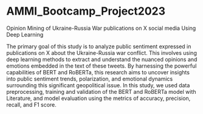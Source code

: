# AMMI_Bootcamp_Project2023
Opinion Mining of Ukraine-Russia War publications on X social media Using Deep Learning


 The primary goal of this study is to analyze public sentiment expressed in publications on X about the Ukraine-Russia war conflict. This involves using deep learning methods to extract and understand the nuanced opinions and emotions embedded in the text of these tweets. By harnessing the powerful capabilities of BERT and RoBERTa, this research aims to uncover insights into public sentiment trends, polarization, and emotional dynamics surrounding this significant geopolitical issue. In this study, we used data preprocessing, training and validation of the BERT and RoBERTa model with Literature, and model evaluation using the metrics of accuracy, precision, recall, and F1 score.
